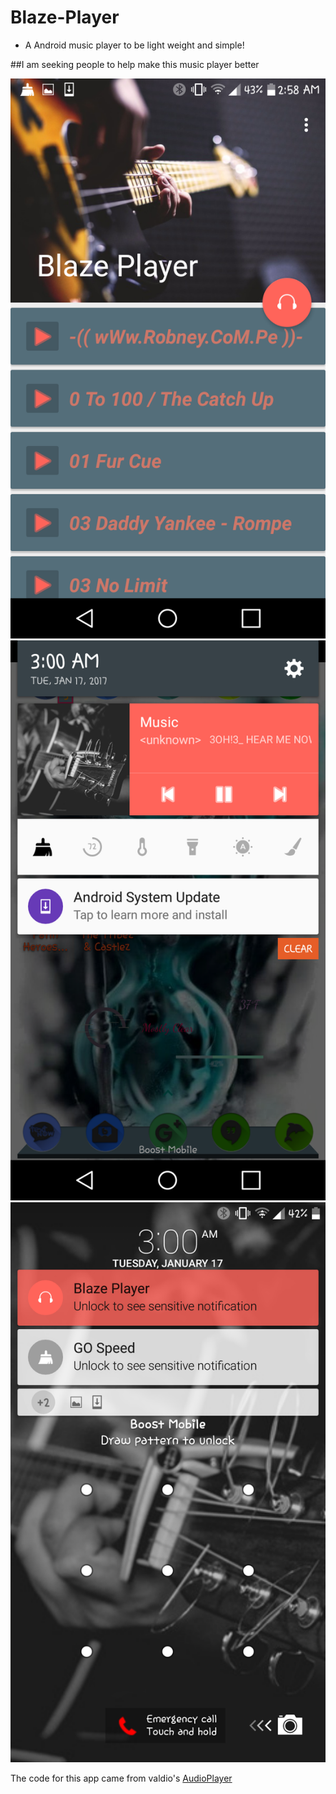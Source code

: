# Blaze-Player
- A Android music player to be light weight and simple!

##I am seeking people to help make this music player better



<img src="https://github.com/Technologx/Blaze-Player/blob/master/Screenshots/Screenshot_2017-01-17-02-58-39.png">
<img src="https://github.com/Technologx/Blaze-Player/blob/master/Screenshots/Screenshot_2017-01-17-03-00-26.png">
<img src="https://github.com/Technologx/Blaze-Player/blob/master/Screenshots/Screenshot_2017-01-17-03-00-38.png">

The code for this app came from valdio's <a href="http://adf.ly/1iDm7y">AudioPlayer</a>

